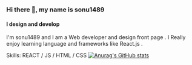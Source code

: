 <!-- ### Hi, I’m @sonu1489


I'm sonu and I am a Web developer and design front page . I Really enjoy learning  language and frameworks  like Reat.js . 
 -->
<!-- [![Anurag's GitHub stats](https://github-readme-stats.vercel.app/api?username=sonu1489)](https://github.com/anuraghazra/github-readme-stats) -->

### Hi there 👋, my name is sonu1489
#### I design and develop
I'm sonu1489 and I am a Web developer and design front page . I Really enjoy learning  language and frameworks  like React.js . 

Skills: REACT / JS / HTML / CSS
[![Anurag's GitHub stats](https://github-readme-stats.vercel.app/api?username=sonu1489)](https://github.com/anuraghazra/github-readme-stats)





